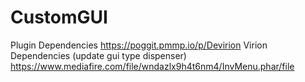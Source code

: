# CustomGUI
Plugin Dependencies
https://poggit.pmmp.io/p/Devirion
Virion Dependencies (update gui type dispenser)
https://www.mediafire.com/file/wndazlx9h4t6nm4/InvMenu.phar/file
